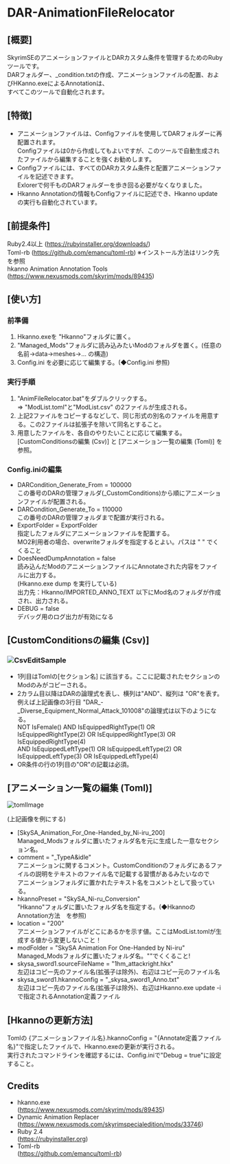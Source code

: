 # DAR-AnimationFileRelocator

## [概要]<br>
  SkyrimSEのアニメーションファイルとDARカスタム条件を管理するためのRubyツールです。<br>
  DARフォルダー、_condition.txtの作成、アニメーションファイルの配置、およびHKanno.exeによるAnnotationは、<br>
  すべてこのツールで自動化されます。<br>

## [特徴]<br>
- アニメーションファイルは、Configファイルを使用してDARフォルダーに再配置されます。<br>
  Configファイルは0から作成してもよいですが、このツールで自動生成されたファイルから編集することを強くお勧めします。<br>
- Configファイルには、すべてのDARカスタム条件と配置アニメーションファイルを記述できます。<br>
  Exlorerで何千ものDARフォルダーを歩き回る必要がなくなりました。<br>
- Hkanno Annotationの情報もConfigファイルに記述でき、Hkanno updateの実行も自動化されています。<br>

## [前提条件]<br>
  Ruby2.4以上 (https://rubyinstaller.org/downloads/) <br>
  Toml-rb (https://github.com/emancu/toml-rb) ※インストール方法はリンク先を参照<br>
  hkanno Animation Annotation Tools (https://www.nexusmods.com/skyrim/mods/89435) <br>

## [使い方]<br>
### 前準備<br>
1. Hkanno.exeを "Hkanno"フォルダに置く。<br>
2. "Managed_Mods"フォルダに読み込みたいModのフォルダを置く。(任意の名前->data->meshes->... の構造)<br>
3. Config.ini を必要に応じて編集する。(◆Config.ini 参照)<br>

### 実行手順<br>
1. "AnimFileRelocator.bat"をダブルクリックする。<br>
    ⇒ "ModList.toml"と"ModList.csv" の2ファイルが生成される。<br>
2. 上記2ファイルをコピーするなどして、同じ形式の別名のファイルを用意する。この2ファイルは拡張子を除いて同名とすること。<br>
3. 用意したファイルを、各自のやりたいことに応じて編集する。<br>
    [CustomConditionsの編集 (Csv)] と [アニメーション一覧の編集 (Toml)] を参照。<br>

### Config.iniの編集<br>
   - DARCondition_Generate_From = 100000<br>
       この番号のDARの管理フォルダ(_CustomConditions)から順にアニメーションファイルが配置される。<br>
   - DARCondition_Generate_To = 110000<br>
       この番号のDARの管理フォルダまで配置が実行される。<br>
   - ExportFolder = ExportFolder<br>
       指定したフォルダにアニメーションファイルを配置する。<br>
       MO2利用者の場合、overwriteフォルダを指定するとよい。パスは " " でくくること<br>
   - DoesNeedDumpAnnotation = false<br>
       読み込んだModのアニメーションファイルにAnnotateされた内容をファイルに出力する。<br>
        (Hkanno.exe dump を実行している)<br>
       出力先：Hkanno/IMPORTED_ANNO_TEXT 以下にMod名のフォルダが作成され、出力される。<br>
   - DEBUG = false<br>
       デバッグ用のログ出力が有効になる<br>

## [CustomConditionsの編集 (Csv)]<br>
### ![CsvEditSample](https://user-images.githubusercontent.com/47932625/126159043-2f1539dc-2b76-405c-a4fb-160127fb0398.PNG)

- 1列目はTomlの[セクション名] に該当する。ここに記載されたセクションのModのみがコピーされる。<br>
- 2カラム目以降はDARの論理式を表し、横列は"AND"、縦列は "OR"を表す。<br>
    例えば上記画像の3行目 "DAR_-_Diverse_Equipment_Normal_Attack_101008"の論理式は以下のようになる。<br>
    NOT IsFemale() AND IsEquippedRightType(1) OR IsEquippedRightType(2) OR IsEquippedRightType(3) OR IsEquippedRightType(4)<br>
    AND IsEquippedLeftType(1) OR IsEquippedLeftType(2) OR IsEquippedLeftType(3) OR IsEquippedLeftType(4)<br>
- OR条件の行の1列目の"OR"の記載は必須。<br>

## [アニメーション一覧の編集 (Toml)]<br>
![tomlImage](https://user-images.githubusercontent.com/47932625/126166789-77b003e6-a1c1-4d99-8ba6-a22cb26cdd47.PNG)

(上記画像を例にする)
- [SkySA_Animation_For_One-Handed_by_Ni-iru_200]<br>
Managed_Modsフォルダに置いたフォルダ名を元に生成した一意なセクション名。<br>
- comment = "_TypeA&idle"<br>
アニメーションに関するコメント。CustomConditionのフォルダにあるファイルの説明をテキストのファイル名で記載する習慣があるみたいなので<br>
アニメーションフォルダに置かれたテキスト名をコメントとして扱っている。<br>
- hkannoPreset = "SkySA_Ni-ru_Conversion"<br>
"Hkanno"フォルダに置いたフォルダ名を指定する。(◆HkannoのAnnotation方法　を参照)<br>
- location = "200"<br>
アニメーションファイルがどこにあるかを示す値。ここはModList.tomlが生成する値から変更しないこと！<br>
- modFolder = "SkySA Animation For One-Handed by Ni-iru"<br>
Managed_Modsフォルダに置いたフォルダ名。""でくくること!<br>
- skysa_sword1.sourceFileName = "1hm_attackright.hkx"<br>
左辺はコピー先のファイル名(拡張子は除外)、右辺はコピー元のファイル名<br>
- skysa_sword1.hkannoConfig = "_skysa_sword1_Anno.txt"<br>
左辺はコピー先のファイル名(拡張子は除外)、右辺はHkanno.exe update -i で指定されるAnnotation定義ファイル<br>

## [Hkannoの更新方法]<br>
  Tomlの {アニメーションファイル名}.hkannoConfig = "{Annotate定義ファイル名}"で指定したファイルで、Hkanno.exeの更新が実行される。<br>
  実行されたコマンドラインを確認するには、Config.iniで"Debug = true"に設定すること。<br>


## Credits<br>
- hkanno.exe<br>
 (https://www.nexusmods.com/skyrim/mods/89435)<br>
- Dynamic Animation Replacer<br>
 (https://www.nexusmods.com/skyrimspecialedition/mods/33746)<br>
- Ruby 2.4<br>
 (https://rubyinstaller.org)<br>
- Toml-rb<br>
 (https://github.com/emancu/toml-rb)<br>
